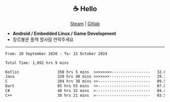<h2 align="center"> ☕ Hello </h2>

<p align="center">
  <a href="https://steamcommunity.com/id/Niforances/">Steam</a> |
  <a href="https://gitlab.com/niforances">Gitlab</a>
</p>

 - **Android / Embedded Linux / Game Development**
 - 장르불문 플젝 할사람 연락주세요

------

<!--START_SECTION:waka-->

```txt
From: 10 September 2020 - To: 15 October 2024

Total Time: 1,092 hrs 9 mins

Kotlin                 350 hrs 5 mins  >>>>>>>>-----------------   32.05 %
Java                   320 hrs 40 mins >>>>>>>------------------   29.36 %
C                      104 hrs 38 mins >>-----------------------   09.58 %
Dart                   85 hrs 55 mins  >>-----------------------   07.87 %
C#                     48 hrs 32 mins  >------------------------   04.44 %
C++                    38 hrs 21 mins  >------------------------   03.51 %
```

<!--END_SECTION:waka-->
